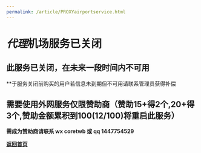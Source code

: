 ```yaml
---
permalink: /article/PROXYairportservice.html
---
```


# *代理*机场服务已关闭

## 此服务已关闭，在未来一段时间内不可用

**于服务关闭前购买的用户若信息未到期但不可用请联系管理员获得补偿

## 需要使用外网服务仅限赞助商（赞助15+得2个,20+得3个,赞助金额累积到100(12/100)将重启此服务）

**需成为赞助商请联系 wx coretwb 或 qq 1447754529**

[**返回首页**](/chs.html)
